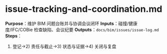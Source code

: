 # issue-tracking-and-coordination.md

**Purpose**：维护 BIM 问题台账并与协调会议闭环
**Inputs**：碰撞/健康度/IFC/COBie 检查缺陷、会议纪要
**Outputs**：`docs/bim/issues/issue-log.md`
**Steps**：

1. 登记→2) 责任与截止→3) 状态与证据→4) 关闭与复盘
